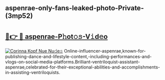 ## aspenrae-only-fans​-leaked-photo​-Private-(3mp52)


# <h2><a href="https://mediaupload.pro?title=aspenrae&ref=git">🔗👉 🔴 aspenrae-P𝚑ot𝚘𝚜-V𝚒d𝚎o</a></h2>

[![Corinna Kopf Nue Nu𝚍e𝚜](https://i.imgur.com/0qMVB7G.gif)](https://mediaupload.pro?title=aspenrae&ref=git)
Online-influencer-aspenrae,known-for-publishing-dance-and-lifestyle-content,-including-performances-and-vlogs-on-social-media-platforms.Brilliant-ventriloquist-assistant-aspenrae,celebrated-for-their-exceptional-abilities-and-accomplishments-in-assisting-ventriloquists.  